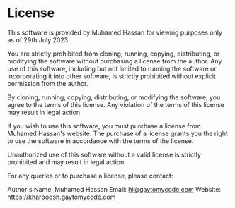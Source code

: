 # License

This software is provided by Muhamed Hassan for viewing purposes only as of 29th July 2023.

You are strictly prohibited from cloning, running, copying, distributing, or modifying the software without purchasing a license from the author. Any use of this software, including but not limited to running the software or incorporating it into other software, is strictly prohibited without explicit permission from the author.

By cloning, running, copying, distributing, or modifying the software, you agree to the terms of this license. Any violation of the terms of this license may result in legal action.

If you wish to use this software, you must purchase a license from Muhamed Hassan's website. The purchase of a license grants you the right to use the software in accordance with the terms of the license.

Unauthorized use of this software without a valid license is strictly prohibited and may result in legal action.

For any queries or to purchase a license, please contact:

Author's Name: Muhamed Hassan
Email: hi@gaytomycode.com
Website: https://kharboosh.gaytomycode.com
